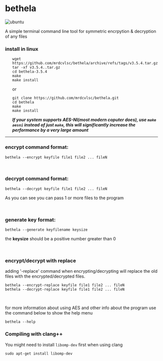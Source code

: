 # bethela

![ubuntu](https://github.com/mrdcvlsc/bethela/actions/workflows/build-test.yml/badge.svg)

A simple terminal command line tool for symmetric encrpytion & decryption of any files

### install in linux

<ul>

```
wget https://github.com/mrdcvlsc/bethela/archive/refs/tags/v3.5.4.tar.gz
tar -xf v3.5.4..tar.gz
cd bethela-3.5.4
make
make install
```
or
```
git clone https://github.com/mrdcvlsc/bethela.git
cd bethela
make
make install
```

***If your system supports AES-NI(most modern coputer does), use ```make aesni``` instead of just ```make```, this will significantly increase the performance by a very large amount***
  
</ul>

----------------------------------------------------

### encrypt command format:

```
bethela --encrypt keyfile file1 file2 ... fileN
```

<br>

### decrypt command format:

```
bethela --decrypt keyfile file1 file2 ... fileN
```
As you can see you can pass 1 or more files to the program

<br>

### generate key format:

```
bethela --generate keyfilename keysize
```
the **keysize** should be a positive number greater than 0

<br>

### encrypt/decrypt with replace

adding '-replace' command when encrypting/decrypting will
replace the old files with the encrypted/decrypted files.

```
bethela --encrypt-replace keyfile file1 file2 ... fileN
bethela --decrypt-replace keyfile file1 file2 ... fileN
```

<br>

for more information about using AES and other info about the program use the command below to show the help menu

```
bethela --help
```

### Compiling with clang++

You might need to install `libomp-dev` first when using clang

```
sudo apt-get install libomp-dev
```